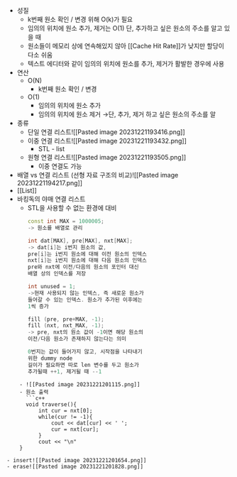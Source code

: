 - 성질
	- k번째 원소 확인 / 변경 위해 O(k)가 필요
	- 임의의 위치에 원소 추가, 제거는 O(1)
	  단, 추가하고 싶은 원소의 주소를 알고 있을 때
	- 원소들이 메모리 상에 연속해있지 않아 [[Cache Hit Rate]]가 낮지만 할당이 다소 쉬움
	- 텍스트 에디터와 같이 임의의 위치에 원소를 추가, 제거가 활발한 경우에 사용
- 연산
	- O(N)
		- k번째 원소 확인 / 변경
	- O(1)
		- 임의의 위치에 원소 추가
		- 임의의 위치에 원소 제거
		  →단, 추가, 제거 하고 싶은 원소의 주소를 알
- 종류
	- 단일 연결 리스트![[Pasted image 20231221193416.png]]
	- 이중 연결 리스트![[Pasted image 20231221193432.png]]
		- STL - list
	- 원형 연결 리스트![[Pasted image 20231221193505.png]]
		- 이중 연결도 가능
- 배열 vs 연결 리스트 (선형 자료 구조의 비교)![[Pasted image 20231221194217.png]]
- [[List]]
- 바킹독의 야매 연결 리스트
	- STL을 사용할 수 없는 환경에 대비
	  ```c++
	  const int MAX = 1000005;
	  -> 원소를 배열로 관리
	  
	  int dat[MAX], pre[MAX], nxt[MAX];
	  -> dat[i]는 i번지 원소의 값, 
	  pre[i]는 i번지 원소에 대해 이전 원소의 인덱스
	  nxt[i]는 i번지 원소에 대해 다음 원소의 인덱스
	  pre와 nxt에 이전/다음의 원소의 포인터 대신 
	  배열 상의 인덱스를 저장
	  
	  int unused = 1;
	  ->현재 사용되지 않는 인덱스, 즉 새로운 원소가
	  들어갈 수 있는 인덱스. 원소가 추가된 이후에는
	  1씩 증가
	  
	  fill (pre, pre+MAX, -1);
	  fill (nxt, nxt_MAX, -1);
	  -> pre, nxt의 원소 값이 -1이면 해당 원소의 
	  이전/다음 원소가 존재하지 않는다는 의미
	  
	  0번지는 값이 들어가지 않고, 시작점을 나타내기
	  위한 dummy node
	  길이가 필요하면 따로 len 변수를 두고 원소가
	  추가될때 ++1, 제거될 때 --1
```
	- ![[Pasted image 20231221201115.png]]
	- 원소 출력
	  ```c++
	  void traverse(){
		  int cur = nxt[0];
		  while(cur != -1){
			  cout << dat[cur] << ' ';
			  cur = nxt[cur];
		  }
		  cout << "\n"
	}
```
	- insert![[Pasted image 20231221201654.png]]
	- erase![[Pasted image 20231221201828.png]]
